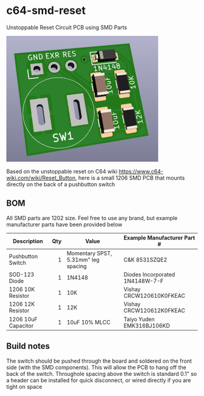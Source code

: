 # c64-smd-reset
Unstoppable Reset Circuit PCB using SMD Parts

<img src="./Images/C64%20SMD%20Reset%20PCB.PNG" width=400px>


Based on the unstoppable reset on C64 wiki https://www.c64-wiki.com/wiki/Reset_Button, here is a small 1206 SMD PCB that mounts directly on the back of a pushbutton switch

## BOM

All SMD parts are 1202 size.  Feel free to use any brand, but example manufacturer parts have been provided below

| Description        | Qty    | Value                                | Example Manufacturer Part #     |
| ------------------ |-------:| -------------------------------------|---------------------------------|
| Pushbutton Switch  | 1      | Momentary SPST, 5.31mm" leg spacing  | C&K 8531SZQE2                   |
| SOD-123  Diode     | 1      | 1N4148                               | Diodes Incorporated 1N4148W-7-F |
| 1206 10K Resistor  | 1      | 10K                                  | Vishay CRCW120610K0FKEAC        |
| 1206 12K Resistor  | 1      | 12K                                  | Vishay CRCW120612K0FKEAC        |
| 1206 10uF Capacitor| 1      | 10uF 10% MLCC                        | Taiyo Yuden EMK316BJ106KD       |

## Build notes
The switch should be pushed through the board and soldered on the front side (with the SMD components).  This will allow the PCB to hang off the back of the switch.  Throughole spacing above the switch is standard 0.1" so a header can be installed for quick disconnect, or wired directly if you are tight on space

